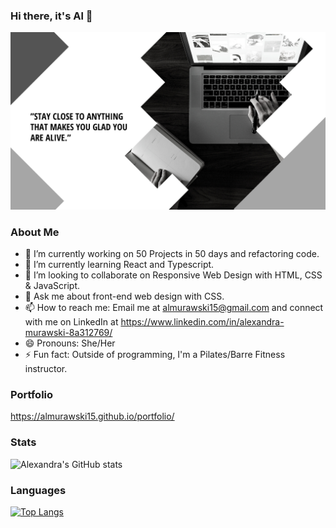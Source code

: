 ### Hi there, it's Al 👋

<img src="readme_banner.png" alt="header photo"><br>

### About Me

- 🔭 I’m currently working on 50 Projects in 50 days and refactoring code.
- 🌱 I’m currently learning React and Typescript.
- 👯 I’m looking to collaborate on Responsive Web Design with HTML, CSS & JavaScript.
- 💬 Ask me about front-end web design with CSS.
- 📫 How to reach me: Email me at almurawski15@gmail.com and connect with me on LinkedIn at https://www.linkedin.com/in/alexandra-murawski-8a312769/
- 😄 Pronouns: She/Her
- ⚡ Fun fact: Outside of programming, I'm a Pilates/Barre Fitness instructor.

### Portfolio

https://almurawski15.github.io/portfolio/


### Stats

![Alexandra's GitHub stats](https://github-readme-stats.vercel.app/api?username=almurawski15&show_icons=true&theme=radical)

### Languages

[![Top Langs](https://github-readme-stats.vercel.app/api/top-langs/?username=almurawski15)](https://github.com/almurawski15/github-readme-stats)
